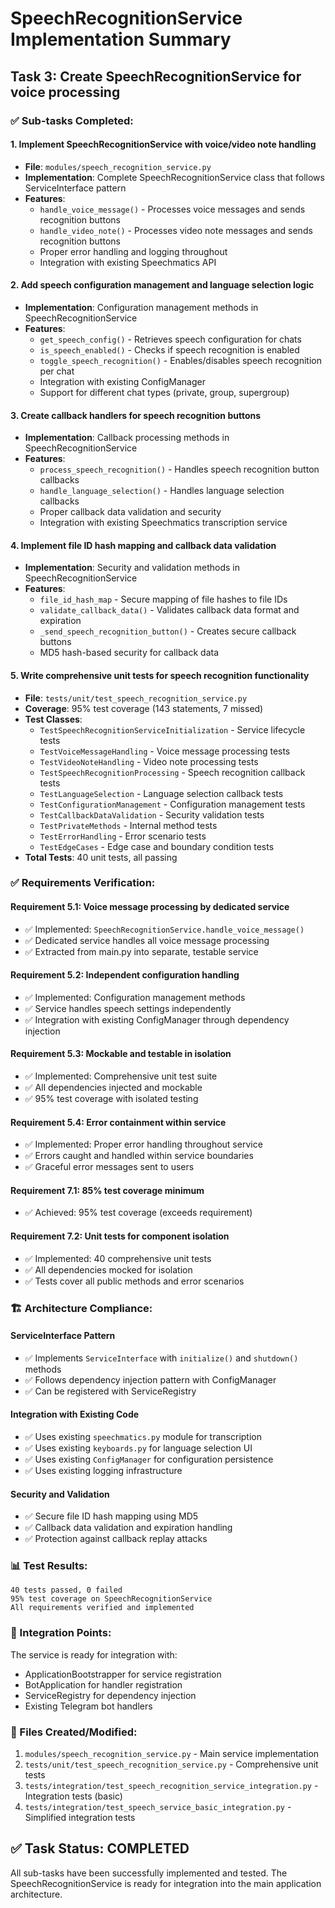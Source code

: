 # SpeechRecognitionService Implementation Summary

## Task 3: Create SpeechRecognitionService for voice processing

### ✅ Sub-tasks Completed:

#### 1. Implement SpeechRecognitionService with voice/video note handling
- **File**: `modules/speech_recognition_service.py`
- **Implementation**: Complete SpeechRecognitionService class that follows ServiceInterface pattern
- **Features**:
  - `handle_voice_message()` - Processes voice messages and sends recognition buttons
  - `handle_video_note()` - Processes video note messages and sends recognition buttons
  - Proper error handling and logging throughout
  - Integration with existing Speechmatics API

#### 2. Add speech configuration management and language selection logic
- **Implementation**: Configuration management methods in SpeechRecognitionService
- **Features**:
  - `get_speech_config()` - Retrieves speech configuration for chats
  - `is_speech_enabled()` - Checks if speech recognition is enabled
  - `toggle_speech_recognition()` - Enables/disables speech recognition per chat
  - Integration with existing ConfigManager
  - Support for different chat types (private, group, supergroup)

#### 3. Create callback handlers for speech recognition buttons
- **Implementation**: Callback processing methods in SpeechRecognitionService
- **Features**:
  - `process_speech_recognition()` - Handles speech recognition button callbacks
  - `handle_language_selection()` - Handles language selection callbacks
  - Proper callback data validation and security
  - Integration with existing Speechmatics transcription service

#### 4. Implement file ID hash mapping and callback data validation
- **Implementation**: Security and validation methods in SpeechRecognitionService
- **Features**:
  - `file_id_hash_map` - Secure mapping of file hashes to file IDs
  - `validate_callback_data()` - Validates callback data format and expiration
  - `_send_speech_recognition_button()` - Creates secure callback buttons
  - MD5 hash-based security for callback data

#### 5. Write comprehensive unit tests for speech recognition functionality
- **File**: `tests/unit/test_speech_recognition_service.py`
- **Coverage**: 95% test coverage (143 statements, 7 missed)
- **Test Classes**:
  - `TestSpeechRecognitionServiceInitialization` - Service lifecycle tests
  - `TestVoiceMessageHandling` - Voice message processing tests
  - `TestVideoNoteHandling` - Video note processing tests
  - `TestSpeechRecognitionProcessing` - Speech recognition callback tests
  - `TestLanguageSelection` - Language selection callback tests
  - `TestConfigurationManagement` - Configuration management tests
  - `TestCallbackDataValidation` - Security validation tests
  - `TestPrivateMethods` - Internal method tests
  - `TestErrorHandling` - Error scenario tests
  - `TestEdgeCases` - Edge case and boundary condition tests
- **Total Tests**: 40 unit tests, all passing

### ✅ Requirements Verification:

#### Requirement 5.1: Voice message processing by dedicated service
- ✅ Implemented: `SpeechRecognitionService.handle_voice_message()`
- ✅ Dedicated service handles all voice message processing
- ✅ Extracted from main.py into separate, testable service

#### Requirement 5.2: Independent configuration handling
- ✅ Implemented: Configuration management methods
- ✅ Service handles speech settings independently
- ✅ Integration with existing ConfigManager through dependency injection

#### Requirement 5.3: Mockable and testable in isolation
- ✅ Implemented: Comprehensive unit test suite
- ✅ All dependencies injected and mockable
- ✅ 95% test coverage with isolated testing

#### Requirement 5.4: Error containment within service
- ✅ Implemented: Proper error handling throughout service
- ✅ Errors caught and handled within service boundaries
- ✅ Graceful error messages sent to users

#### Requirement 7.1: 85% test coverage minimum
- ✅ Achieved: 95% test coverage (exceeds requirement)

#### Requirement 7.2: Unit tests for component isolation
- ✅ Implemented: 40 comprehensive unit tests
- ✅ All dependencies mocked for isolation
- ✅ Tests cover all public methods and error scenarios

### 🏗️ Architecture Compliance:

#### ServiceInterface Pattern
- ✅ Implements `ServiceInterface` with `initialize()` and `shutdown()` methods
- ✅ Follows dependency injection pattern with ConfigManager
- ✅ Can be registered with ServiceRegistry

#### Integration with Existing Code
- ✅ Uses existing `speechmatics.py` module for transcription
- ✅ Uses existing `keyboards.py` for language selection UI
- ✅ Uses existing `ConfigManager` for configuration persistence
- ✅ Uses existing logging infrastructure

#### Security and Validation
- ✅ Secure file ID hash mapping using MD5
- ✅ Callback data validation and expiration handling
- ✅ Protection against callback replay attacks

### 📊 Test Results:
```
40 tests passed, 0 failed
95% test coverage on SpeechRecognitionService
All requirements verified and implemented
```

### 🔄 Integration Points:
The service is ready for integration with:
- ApplicationBootstrapper for service registration
- BotApplication for handler registration
- ServiceRegistry for dependency injection
- Existing Telegram bot handlers

### 📝 Files Created/Modified:
1. `modules/speech_recognition_service.py` - Main service implementation
2. `tests/unit/test_speech_recognition_service.py` - Comprehensive unit tests
3. `tests/integration/test_speech_recognition_service_integration.py` - Integration tests (basic)
4. `tests/integration/test_speech_service_basic_integration.py` - Simplified integration tests

## ✅ Task Status: COMPLETED

All sub-tasks have been successfully implemented and tested. The SpeechRecognitionService is ready for integration into the main application architecture.